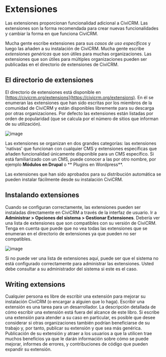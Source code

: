 Extensiones
==========

Las extensiones proporcionan funcionalidad adicional a CiviCRM. Las extensiones son la forma recomendada para crear nuevas funcionalidades y cambiar la forma en que funciona CiviCRM.

Mucha gente escribe extensiones para sus *casos de uso específicos* y luego las añaden a su instalación de CiviCRM. Mucha gente escribe *extensiones genéricas* que son útiles para muchas organizaciones. Las extensiones que son útiles para múltiples organizaciones pueden ser publicadas en el directorio de extensiones de CiviCRM. 

El directorio de extensiones
---------------------------

El directorio de extensiones está disponible en [https://civicrm.org/extensions](https://civicrm.org/extensions). En él se enumeran las extensiones que han sido escritas por los miembros de la comunidad de CiviCRM y están disponibles libremente para su descarga por otras organizaciones. Por defecto las extensiones están listadas por orden de popularidad (que se calcula por el número de sitios que informan de su utilización).

![image](../img/z-extensions-website_1.png) 

Las extensiones se organizan en dos grandes categorías: las extensiones 'nativas' que funcionan con cualquier CMS y extensiones específicas que añaden funcionalidad únicamente disponible para un CMS específico. Si está familiarizado con un CMS, puede conocer a las por otro nombre, por ejemplo **Módulos en Drupal** o ** Plugins en Wordpress**.

Las extensiones que han sido aprobados para su distribución automática se pueden instalar fácilmente desde su instalación CiviCRM. 

Instalando extensiones
-----------------------

Cuando se configuran correctamente, las extensiones pueden ser instaladas directamente en CiviCRM a través de la interfaz de usuario. Ir a **Administrar > Opciones del sistema > Gestionar Extensiones**. Debería ver una lista de extensiones que son compatibles con su versión de CiviCRM. Tenga en cuenta que puede que no vea todas las extensiones que se enumeran en el directorio de extensiones ya que pueden no ser compatibles.

![image](../img/z-extensions-ui.png)

Si no puede ver una lista de extensiones aquí, puede ser que el sistema no está configurado correctamente para administrar las extensiones. Usted debe consultar a su administrador del sistema si este es el caso. 

Writing extensions  
--------------------

Cualquier persona es libre de escribir una extensión para mejorar su instalación CiviCRM (o encargar a alguien que lo haga). Escribir una extensión es una tarea para un desarrollador. La descripción detallada de cómo escribir una extensión está fuera del alcance de este libro. Si escribe una extensión para atender a su caso en particular, es posible que desee considerar si otras organizaciones también podrían beneficiarse de su trabajo y, por tanto, publicar su extensión y que sea más genérica.
Publicación de su extensión y atraer a los usuarios a que la utilicen trae muchos beneficios ya que le darán información sobre cómo se puede mejorar, informes de errores, y contribuciones de código que pueden expandir su extensión. 
